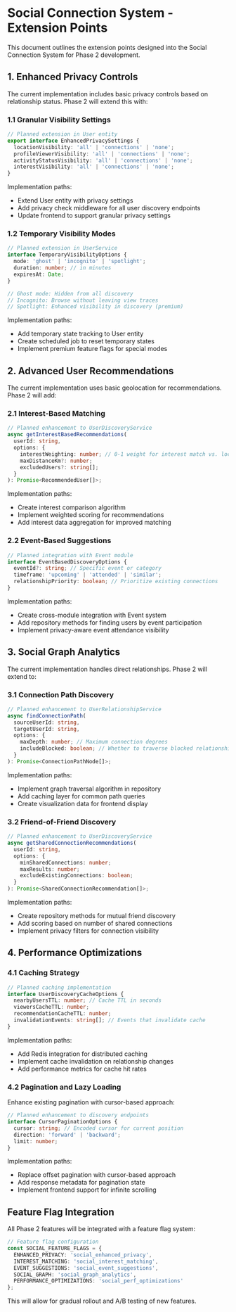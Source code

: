 # Social Connection System - Extension Points

This document outlines the extension points designed into the Social Connection System for Phase 2 development.

## 1. Enhanced Privacy Controls

The current implementation includes basic privacy controls based on relationship status. Phase 2 will extend this with:

### 1.1 Granular Visibility Settings

```typescript
// Planned extension in User entity
export interface EnhancedPrivacySettings {
  locationVisibility: 'all' | 'connections' | 'none';
  profileViewerVisibility: 'all' | 'connections' | 'none';
  activityStatusVisibility: 'all' | 'connections' | 'none';
  interestVisibility: 'all' | 'connections' | 'none';
}
```

Implementation paths:
- Extend User entity with privacy settings
- Add privacy check middleware for all user discovery endpoints
- Update frontend to support granular privacy settings

### 1.2 Temporary Visibility Modes

```typescript
// Planned extension in UserService
interface TemporaryVisibilityOptions {
  mode: 'ghost' | 'incognito' | 'spotlight';
  duration: number; // in minutes
  expiresAt: Date;
}

// Ghost mode: Hidden from all discovery
// Incognito: Browse without leaving view traces
// Spotlight: Enhanced visibility in discovery (premium)
```

Implementation paths:
- Add temporary state tracking to User entity
- Create scheduled job to reset temporary states
- Implement premium feature flags for special modes

## 2. Advanced User Recommendations

The current implementation uses basic geolocation for recommendations. Phase 2 will add:

### 2.1 Interest-Based Matching

```typescript
// Planned enhancement to UserDiscoveryService
async getInterestBasedRecommendations(
  userId: string,
  options: {
    interestWeighting: number; // 0-1 weight for interest match vs. location
    maxDistanceKm?: number;
    excludedUsers?: string[];
  }
): Promise<RecommendedUser[]>;
```

Implementation paths:
- Create interest comparison algorithm
- Implement weighted scoring for recommendations
- Add interest data aggregation for improved matching

### 2.2 Event-Based Suggestions

```typescript
// Planned integration with Event module
interface EventBasedDiscoveryOptions {
  eventId?: string; // Specific event or category
  timeframe: 'upcoming' | 'attended' | 'similar';
  relationshipPriority: boolean; // Prioritize existing connections
}
```

Implementation paths:
- Create cross-module integration with Event system
- Add repository methods for finding users by event participation
- Implement privacy-aware event attendance visibility

## 3. Social Graph Analytics

The current implementation handles direct relationships. Phase 2 will extend to:

### 3.1 Connection Path Discovery

```typescript
// Planned enhancement to UserRelationshipService
async findConnectionPath(
  sourceUserId: string,
  targetUserId: string,
  options: {
    maxDepth: number; // Maximum connection degrees
    includeBlocked: boolean; // Whether to traverse blocked relationships
  }
): Promise<ConnectionPathNode[]>;
```

Implementation paths:
- Implement graph traversal algorithm in repository
- Add caching layer for common path queries
- Create visualization data for frontend display

### 3.2 Friend-of-Friend Discovery

```typescript
// Planned enhancement to UserDiscoveryService
async getSharedConnectionRecommendations(
  userId: string,
  options: {
    minSharedConnections: number;
    maxResults: number;
    excludeExistingConnections: boolean;
  }
): Promise<SharedConnectionRecommendation[]>;
```

Implementation paths:
- Create repository methods for mutual friend discovery
- Add scoring based on number of shared connections
- Implement privacy filters for connection visibility

## 4. Performance Optimizations

### 4.1 Caching Strategy

```typescript
// Planned caching implementation
interface UserDiscoveryCacheOptions {
  nearbyUsersTTL: number; // Cache TTL in seconds
  viewersCacheTTL: number;
  recommendationCacheTTL: number;
  invalidationEvents: string[]; // Events that invalidate cache
}
```

Implementation paths:
- Add Redis integration for distributed caching
- Implement cache invalidation on relationship changes
- Add performance metrics for cache hit rates

### 4.2 Pagination and Lazy Loading

Enhance existing pagination with cursor-based approach:

```typescript
// Planned enhancement to discovery endpoints
interface CursorPaginationOptions {
  cursor: string; // Encoded cursor for current position
  direction: 'forward' | 'backward';
  limit: number;
}
```

Implementation paths:
- Replace offset pagination with cursor-based approach
- Add response metadata for pagination state
- Implement frontend support for infinite scrolling

## Feature Flag Integration

All Phase 2 features will be integrated with a feature flag system:

```typescript
// Feature flag configuration
const SOCIAL_FEATURE_FLAGS = {
  ENHANCED_PRIVACY: 'social_enhanced_privacy',
  INTEREST_MATCHING: 'social_interest_matching',
  EVENT_SUGGESTIONS: 'social_event_suggestions',
  SOCIAL_GRAPH: 'social_graph_analytics',
  PERFORMANCE_OPTIMIZATIONS: 'social_perf_optimizations'
};
```

This will allow for gradual rollout and A/B testing of new features. 
